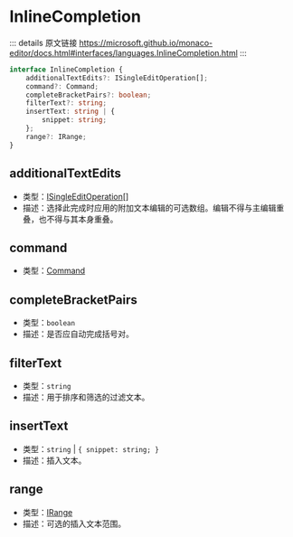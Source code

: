 # InlineCompletion

<backTop />
        
::: details 原文链接
https://microsoft.github.io/monaco-editor/docs.html#interfaces/languages.InlineCompletion.html
:::

```ts
interface InlineCompletion {
    additionalTextEdits?: ISingleEditOperation[];
    command?: Command;
    completeBracketPairs?: boolean;
    filterText?: string;
    insertText: string | {
        snippet: string;
    };
    range?: IRange;
}
```

## additionalTextEdits
- 类型：[ISingleEditOperation](/api/editor/ISingleEditOperation.md)[]
- 描述：选择此完成时应用的附加文本编辑的可选数组。编辑不得与主编辑重叠，也不得与其本身重叠。

## command
- 类型：[Command](/api/languages/Command.md)


## completeBracketPairs
- 类型：`boolean`
- 描述：是否应自动完成括号对。

## filterText
- 类型：`string`
- 描述：用于排序和筛选的过滤文本。


## insertText
- 类型：`string` | `{ snippet: string; }`
- 描述：插入文本。

## range
- 类型：[IRange](/api/IRange.md)
- 描述：可选的插入文本范围。

